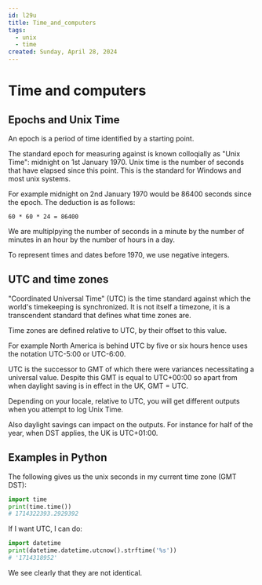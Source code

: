 ```yaml
---
id: l29u
title: Time_and_computers
tags:
  - unix
  - time
created: Sunday, April 28, 2024
---
```


# Time and computers

## Epochs and Unix Time

An epoch is a period of time identified by a starting point.

The standard epoch for measuring against is known colloqially as "Unix Time":
midnight on 1st January 1970. Unix time is the number of seconds that have
elapsed since this point. This is the standard for Windows and most unix
systems.

For example midnight on 2nd January 1970 would be 86400 seconds since the epoch.
The deduction is as follows:

```
60 * 60 * 24 = 86400
```

We are multiplpying the number of seconds in a minute by the number of minutes
in an hour by the number of hours in a day.

To represent times and dates before 1970, we use negative integers.

## UTC and time zones

"Coordinated Universal Time" (UTC) is the time standard against which the
world's timekeeping is synchronized. It is not itself a timezone, it is a
transcendent standard that defines what time zones are.

Time zones are defined relative to UTC, by their offset to this value.

For example North America is behind UTC by five or six hours hence uses the
notation UTC-5:00 or UTC-6:00.

UTC is the successor to GMT of which there were variances necessitating a
universal value. Despite this GMT is equal to UTC+00:00 so apart from when
daylight saving is in effect in the UK, GMT = UTC.

Depending on your locale, relative to UTC, you will get different outputs when
you attempt to log Unix Time.

Also daylight savings can impact on the outputs. For instance for half of the
year, when DST applies, the UK is UTC+01:00.

## Examples in Python

The following gives us the unix seconds in my current time zone (GMT DST):

```py
import time
print(time.time())
# 1714322393.2929392
```

If I want UTC, I can do:

```py
import datetime
print(datetime.datetime.utcnow().strftime('%s'))
# '1714318952'
```

We see clearly that they are not identical.

